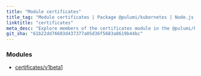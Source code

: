 ```yaml
---
title: "Module certificates"
title_tag: "Module certificates | Package @pulumi/kubernetes | Node.js SDK"
linktitle: "certificates"
meta_desc: "Explore members of the certificates module in the @pulumi/kubernetes package."
git_sha: "61b22dd76603d437377a05d36f5683a8619b44bc"
---
```


<!-- WARNING: this page was generated by a tool. Do not edit it by hand. -->
<!-- To change it, please see https://github.com/pulumi/docs/tree/master/tools/tscdocgen. -->


<h3>Modules</h3>
<ul class="api">
    <li><a href="v1beta1/"><span class="symbol module"></span>certificates/v1beta1</a></li>
</ul>








